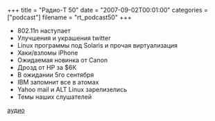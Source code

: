 +++
title = "Радио-T 50"
date = "2007-09-02T00:01:00"
categories = ["podcast"]
filename = "rt_podcast50"
+++


- 802.11n наступает
- Улучшения и украшения twitter
- Linux программы под Solaris и прочая виртуализация
- Хаки/взломы iPhone
- Ожидаемая новинка от Canon
- Дрозд от HP за $6К
- В ожидании 5го сентября
- IBM запомнит все в атомах
- Yahoo mail и ALT Linux зарелизелись
- Темы наших слушателей

[аудио](http://cdn.radio-t.com/rt_podcast50.mp3)
<audio src="http://cdn.radio-t.com/rt_podcast50.mp3" preload="none"></audio>
